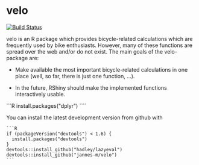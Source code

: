 <!-- README.md is generated from README.Rmd. Please edit that file -->


velo
====

[![Build Status](https://travis-ci.org/hadley/dplyr.png?branch=master)](https://travis-ci.org/hadley/dplyr)

velo is an R package which provides bicycle-related calculations which are frequently used by bike enthusiasts. However, many of these functions are spread over the web and/or do not exist. The main goals of the velo-package are:

-   Make available the most important bicycle-related calculations in one place (well, so far, there is just one function, ...).

-   In the future, RShiny should make the implemented functions interactively usable.

\`\`\`R install.packages("dplyr") \`\`\`\`

You can install the latest development version from github with

    ```R
    if (packageVersion("devtools") < 1.6) {
      install.packages("devtools")
    }
    devtools::install_github("hadley/lazyeval")
    devtools::install_github("jannes-m/velo")
    ```
